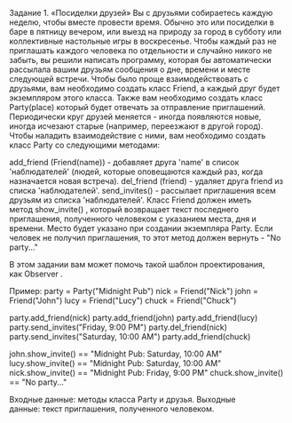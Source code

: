 Задание 1. «Посиделки друзей»
Вы с друзьями собираетесь каждую неделю, чтобы вместе провести время. Обычно это или посиделки в баре в пятницу вечером, или выезд на природу за город в субботу или коллективные настольные игры в воскресенье. Чтобы каждый раз не приглашать каждого человека по отдельности и случайно никого не забыть, вы решили написать программу, которая бы автоматически рассылала вашим друзьям сообщения о дне, времени и месте следующей встречи.
Чтобы было проще взаимодействовать с друзьями, вам необходимо создать класс Friend, а каждый друг будет экземпляром этого класса. Также вам необходимо создать класс Party(place) который будет отвечать за отправление приглашений.
Периодически круг друзей меняется - иногда появляются новые, иногда исчезают старые (например, переезжают в другой город). Чтобы наладить взаимодействие с ними, вам необходимо создать класс Party со следующими методами:

add_friend (Friend(name)) - добавляет друга 'name' в список 'наблюдателей' (людей, которые оповещаются каждый раз, когда назначается новая встреча).
del_friend (friend) - удаляет друга friend из списка 'наблюдателей'.
send_invites() - рассылает приглашения всем друзьям из списка 'наблюдателей'.
Класс Friend должен иметь метод show_invite() , который возвращает текст последнего приглашения, полученного человеком с указанием места, дня и времени. Место будет указано при создании экземпляра Party. Если человек не получил приглашения, то этот метод должен вернуть - "No party..."

В этом задании вам может помочь такой шаблон проектирования, как Observer .

Пример:
party = Party("Midnight Pub")
nick = Friend("Nick")
john = Friend("John")
lucy = Friend("Lucy")
chuck = Friend("Chuck")

party.add_friend(nick)
party.add_friend(john)
party.add_friend(lucy)
party.send_invites("Friday, 9:00 PM")
party.del_friend(nick)
party.send_invites("Saturday, 10:00 AM")
party.add_friend(chuck)

john.show_invite() == "Midnight Pub: Saturday, 10:00 AM"
lucy.show_invite() == "Midnight Pub: Saturday, 10:00 AM"
nick.show_invite() == "Midnight Pub: Friday, 9:00 PM"
chuck.show_invite() == "No party..."

Входные данные: методы класса Party и друзья.
Выходные данные: текст приглашения, полученного человеком.